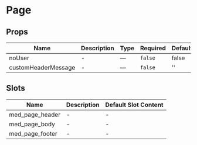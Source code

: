 # Page

## Props

<!-- @vuese:Page:props:start -->
|Name|Description|Type|Required|Default|
|---|---|---|---|---|
|noUser|-|—|`false`|false|
|customHeaderMessage|-|—|`false`|''|

<!-- @vuese:Page:props:end -->


## Slots

<!-- @vuese:Page:slots:start -->
|Name|Description|Default Slot Content|
|---|---|---|
|med_page_header|-|-|
|med_page_body|-|-|
|med_page_footer|-|-|

<!-- @vuese:Page:slots:end -->


